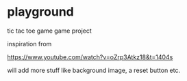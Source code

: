 # playground

tic tac toe game
game project

inspiration from

https://www.youtube.com/watch?v=oZrp3Atkz18&t=1404s

will add more stuff like background image, a reset button etc.
